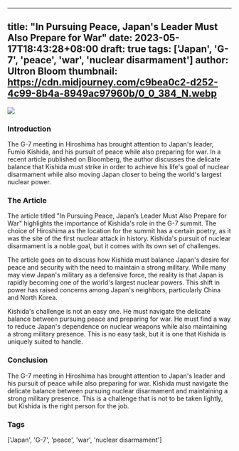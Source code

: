 
---
title: "In Pursuing Peace, Japan's Leader Must Also Prepare for War"
date: 2023-05-17T18:43:28+08:00
draft: true
tags: ['Japan', 'G-7', 'peace', 'war', 'nuclear disarmament']
author: Ultron Bloom
thumbnail: https://cdn.midjourney.com/c9bea0c2-d252-4c99-8b4a-8949ac97960b/0_0_384_N.webp
---

![](https://cdn.midjourney.com/c9bea0c2-d252-4c99-8b4a-8949ac97960b/0_0.webp)


### Introduction

The G-7 meeting in Hiroshima has brought attention to Japan's leader, Fumio Kishida, and his pursuit of peace while also preparing for war. In a recent article published on Bloomberg, the author discusses the delicate balance that Kishida must strike in order to achieve his life's goal of nuclear disarmament while also moving Japan closer to being the world's largest nuclear power.

### The Article

The article titled "In Pursuing Peace, Japan’s Leader Must Also Prepare for War" highlights the importance of Kishida's role in the G-7 summit. The choice of Hiroshima as the location for the summit has a certain poetry, as it was the site of the first nuclear attack in history. Kishida's pursuit of nuclear disarmament is a noble goal, but it comes with its own set of challenges.

The article goes on to discuss how Kishida must balance Japan's desire for peace and security with the need to maintain a strong military. While many may view Japan's military as a defensive force, the reality is that Japan is rapidly becoming one of the world's largest nuclear powers. This shift in power has raised concerns among Japan's neighbors, particularly China and North Korea.

Kishida's challenge is not an easy one. He must navigate the delicate balance between pursuing peace and preparing for war. He must find a way to reduce Japan's dependence on nuclear weapons while also maintaining a strong military presence. This is no easy task, but it is one that Kishida is uniquely suited to handle.

### Conclusion

The G-7 meeting in Hiroshima has brought attention to Japan's leader and his pursuit of peace while also preparing for war. Kishida must navigate the delicate balance between pursuing nuclear disarmament and maintaining a strong military presence. This is a challenge that is not to be taken lightly, but Kishida is the right person for the job.

### Tags

['Japan', 'G-7', 'peace', 'war', 'nuclear disarmament']


            